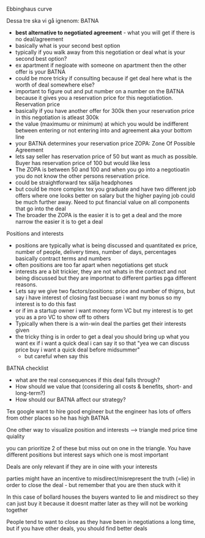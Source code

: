 
Ebbinghaus curve

Dessa tre ska vi gå ignenom:
BATNA
- **best alternative to negotiated agreement** - what you will get if there is no deal/agreement
- basically what is your second best option 
- typically if you walk away from this negotiation or deal what is your second best option?
- ex apartment if negioate with someone on apartment then the other offer is your BATNA
- could be more tricky if consulting because if get deal here what is the worth of deal somewhere else?
- important to figure out and put number on a number on the BATNA because it gives you a reservation price for this negotiatiotion.
Reservation price
- basically if you have another offer for 300k then your reservation price in this negotiation is atleast 300k
- the value (maximumu or minimum) at which you would be indifferent between entering or not entering into and agreement aka your bottom line
- your BATNA determines your reservation price
ZOPA: Zone Of Possible Agreement
- lets say seller has reservation price of 50 but want as much as possible. Buyer has reservation price of 100 but would like less
- The ZOPA is between 50 and 100 and when you go into a negotioatin you do not know the other persons reservation price.
- could be straightforward tex sälja headphones
- but could be more complex tex you graduate and have two different job offers where one looks better on salary but the higher paying job could be much further away. Need to put financial value on all components that go into the deal
- The broader the ZOPA is the easier it is to get a deal and the more narrow the easier it is to get a deal

Positions and interests
- positions are typically what is being discussed and quantitated ex price, number of people, delivery times, number of days, percentages basically contract terms and numbers
- often positions are too far apart when negotiations get stuck
- interests are a bit trickier, they are not whats in the contract and not being discussed but they are importnat to different parties pga different reasons.
- Lets say we give two factors/positions: price and number of thigns, but say i have interest of closing fast becuase i want my bonus so my interest is to do this fast
- or if im a startup owner i want money form VC but my interest is to get you as a pro VC to show off to others
- Typically when there is a win-win deal the parties get their interests given
- the tricky thing is in order to get a deal you should bring up what you want ex if i want a quick deal i can say it so that "yea we can discuss price buy i want a quick deal before midsummer"
	- but careful when say this

BATNA checklist
- what are the real consequences if this deal falls through?
- How should we value that (considering all costs & benefits, short- and long-term?)
- How should our BATNA affect our strategy?

Tex google want to hire good engineer but the engineer has lots of offers from other places so he has high BATNA


One other way to visualize position and interests 
-->
triangle med 
price 
time 
quiality

you can prioritize 2 of these but miss out on one in the triangle.
You have different positions but interest says which one is most important


Deals are only relevant if they are in oine with your interests

parties might have an incentive to misdirect/misrepresent the truth (=lie) in order to close the deal - but remember that you are then stuck with it

In this case of bollard houses the buyers wanted to lie and misdirect so they can just buy it because it doesnt matter later as they will not be working together

People tend to want to close as they have been in negotiations a long time, but if you have other deals, you should find better deals



